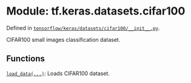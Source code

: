 <div itemscope itemtype="http://developers.google.com/ReferenceObject">
<meta itemprop="name" content="tf.keras.datasets.cifar100" />
<meta itemprop="path" content="Stable" />
</div>

# Module: tf.keras.datasets.cifar100



Defined in [`tensorflow/keras/datasets/cifar100/__init__.py`](https://www.tensorflow.org/code/tensorflow/keras/datasets/cifar100/__init__.py).

CIFAR100 small images classification dataset.

## Functions

[`load_data(...)`](../../../tf/keras/datasets/cifar100/load_data.md): Loads CIFAR100 dataset.

